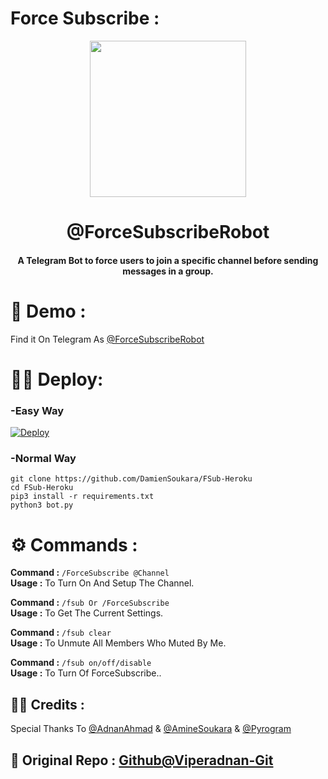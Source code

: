 # Force Subscribe :
<p align="center"><a href="#"><img src="https://i.imgur.com/SmqQApH.jpg" width="250"></a></p> 
<h1 align="center"><b>@ForceSubscribeRobot</b></h1>
<h4 align="center">A Telegram Bot to force users to join a specific channel before sending messages in a group.</h4>

# 🤖 Demo :
Find it On Telegram As [@ForceSubscribeRobot](https://t.me/ForceSubscribeRoBot)

# 👨‍💻 Deploy:
### -Easy Way
[![Deploy](https://www.herokucdn.com/deploy/button.svg)](https://heroku.com/deploy?template=https://github.com/VMTY1/FSub-Heroku/tree/master)

### -Normal Way
```python3
git clone https://github.com/DamienSoukara/FSub-Heroku
cd FSub-Heroku
pip3 install -r requirements.txt
python3 bot.py
```
# ⚙ Commands :

**Command :** ```/ForceSubscribe @Channel``` <br />
**Usage :** To Turn On And Setup The Channel.<br />

**Command :** ```/fsub Or /ForceSubscribe``` <br />
**Usage :** To Get The Current Settings. <br />

**Command :** ```/fsub clear``` <br />
**Usage :** To Unmute All Members Who Muted By Me. <br />

**Command :** ```/fsub on/off/disable``` <br />
**Usage :** To Turn Of ForceSubscribe.. <br />


## 👨‍💻 Credits :
Special Thanks To [@AdnanAhmad](https://github.com/viperadnan-git) & [@AmineSoukara](https://github.com/AmineSoukara) & [@Pyrogram](https://github.com/Pyrogram)
## 🖤 Original Repo : [Github@Viperadnan-Git](https://github.com/viperadnan-git/force-subscribe-telegram-bot)
